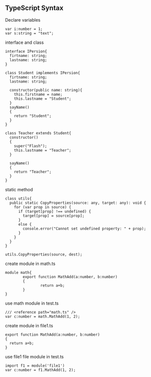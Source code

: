 TypeScript Syntax
---

Declare variables

	var i:number = 1;
	var s:string = "text";

interface and class

	interface IPersion{
	  firtname: string;
	  lastname: string;
	}
	
	class Student implements IPersion{
	  firtname: string;
	  lastname: string;
	  
	  constructor(public name: string){
	    this.firstname = name;
	    this.lastname = "Student";
	  }
	  sayName()
	  {
	    return "Student";
	  }
	}
	
	class Teacher extends Student{
	  constructor()
	  {
	    super("Flash");
	    this.lastname = "Teacher";
	  }
	
	  sayName()
	  {
	    return "Teacher";
	  }
	}

static method

	class utils{
	  public static CopyProperties(source: any, target: any): void {
	    for (var prop in source) {
	      if (target[prop] !== undefined) {
	        target[prop] = source[prop];
	      }
	      else {
	        console.error("Cannot set undefined property: " + prop);
	      }
	    }
	  }
	}

	utils.CopyProperties(source, dest);

create module in math.ts

	module math{
	        export function MathAdd(a:number, b:number)
	        {
	                return a+b;
	        }
	}

use math module in test.ts

	/// <reference path="math.ts" />
	var c:number = math.MathAdd(1, 2);

create module in file1.ts

	export function MathAdd(a:number, b:number)
	{
	  return a+b;
	}

use file1 file module in test.ts

	import f1 = module('file1')
	var c:number = f1.MathAdd(1, 2);

